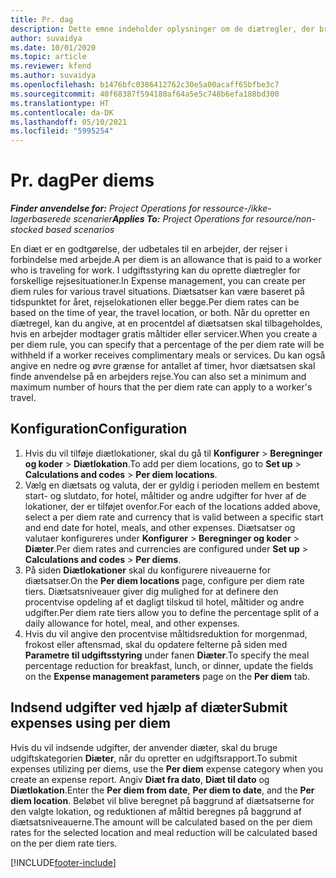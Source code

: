 ```yaml
---
title: Pr. dag
description: Dette emne indeholder oplysninger om de diætregler, der bruges i udgiftsstyring.
author: suvaidya
ms.date: 10/01/2020
ms.topic: article
ms.reviewer: kfend
ms.author: suvaidya
ms.openlocfilehash: b1476bfc0386412762c30e5a00acaff65bfbe3c7
ms.sourcegitcommit: 40f68387f594180af64a5e5c748b6efa188bd300
ms.translationtype: HT
ms.contentlocale: da-DK
ms.lasthandoff: 05/10/2021
ms.locfileid: "5995254"
---
```

# <a name="per-diems"></a><span data-ttu-id="b6f7d-103">Pr. dag</span><span class="sxs-lookup"><span data-stu-id="b6f7d-103">Per diems</span></span>

<span data-ttu-id="b6f7d-104">_**Finder anvendelse for:** Project Operations for ressource-/ikke-lagerbaserede scenarier_</span><span class="sxs-lookup"><span data-stu-id="b6f7d-104">_**Applies To:** Project Operations for resource/non-stocked based scenarios_</span></span>


<span data-ttu-id="b6f7d-105">En diæt er en godtgørelse, der udbetales til en arbejder, der rejser i forbindelse med arbejde.</span><span class="sxs-lookup"><span data-stu-id="b6f7d-105">A per diem is an allowance that is paid to a worker who is traveling for work.</span></span> <span data-ttu-id="b6f7d-106">I udgiftsstyring kan du oprette diætregler for forskellige rejsesituationer.</span><span class="sxs-lookup"><span data-stu-id="b6f7d-106">In Expense management, you can create per diem rules for  various travel situations.</span></span> <span data-ttu-id="b6f7d-107">Diætsatser kan være baseret på tidspunktet for året, rejselokationen eller begge.</span><span class="sxs-lookup"><span data-stu-id="b6f7d-107">Per diem rates can be based on the time of year, the travel location, or both.</span></span> <span data-ttu-id="b6f7d-108">Når du opretter en diætregel, kan du angive, at en procentdel af diætsatsen skal tilbageholdes, hvis en arbejder modtager gratis måltider eller servicer.</span><span class="sxs-lookup"><span data-stu-id="b6f7d-108">When you create a per diem  rule, you can specify that a percentage of the per diem rate will be withheld if a worker receives complimentary meals or services.</span></span> <span data-ttu-id="b6f7d-109">Du kan også angive en nedre og øvre grænse for antallet af timer, hvor diætsatsen skal finde anvendelse på en arbejders rejse.</span><span class="sxs-lookup"><span data-stu-id="b6f7d-109">You can also set a minimum and maximum number of hours that the per diem rate can apply to a worker's travel.</span></span>

## <a name="configuration"></a><span data-ttu-id="b6f7d-110">Konfiguration</span><span class="sxs-lookup"><span data-stu-id="b6f7d-110">Configuration</span></span> 

1. <span data-ttu-id="b6f7d-111">Hvis du vil tilføje diætlokationer, skal du gå til **Konfigurer** > **Beregninger og koder** > **Diætlokation**.</span><span class="sxs-lookup"><span data-stu-id="b6f7d-111">To add per diem locations, go to **Set up** > **Calculations and codes** > **Per diem locations**.</span></span>
2. <span data-ttu-id="b6f7d-112">Vælg en diætsats og valuta, der er gyldig i perioden mellem en bestemt start- og slutdato, for hotel, måltider og andre udgifter for hver af de lokationer, der er tilføjet ovenfor.</span><span class="sxs-lookup"><span data-stu-id="b6f7d-112">For each of the locations added above, select a per diem rate and currency that is valid between a specific start and end date for hotel, meals, and other expenses.</span></span> <span data-ttu-id="b6f7d-113">Diætsatser og valutaer konfigureres under **Konfigurer** > **Beregninger og koder** > **Diæter**.</span><span class="sxs-lookup"><span data-stu-id="b6f7d-113">Per diem rates and currencies are configured under **Set up** > **Calculations and codes** > **Per diems**.</span></span>
3. <span data-ttu-id="b6f7d-114">På siden **Diætlokationer** skal du konfigurere niveauerne for diætsatser.</span><span class="sxs-lookup"><span data-stu-id="b6f7d-114">On the **Per diem locations** page, configure per diem rate tiers.</span></span> <span data-ttu-id="b6f7d-115">Diætsatsniveauer giver dig mulighed for at definere den procentvise opdeling af et dagligt tilskud til hotel, måltider og andre udgifter.</span><span class="sxs-lookup"><span data-stu-id="b6f7d-115">Per diem rate tiers allow you to define the percentage split of a daily allowance for hotel, meal, and other expenses.</span></span> 
4. <span data-ttu-id="b6f7d-116">Hvis du vil angive den procentvise måltidsreduktion for morgenmad, frokost eller aftensmad, skal du opdatere felterne på siden med **Parametre til udgiftsstyring** under fanen **Diæter**.</span><span class="sxs-lookup"><span data-stu-id="b6f7d-116">To specify the meal percentage reduction for breakfast, lunch, or dinner, update the fields on the **Expense management parameters** page on the **Per diem** tab.</span></span> 
    
## <a name="submit-expenses-using-per-diem"></a><span data-ttu-id="b6f7d-117">Indsend udgifter ved hjælp af diæter</span><span class="sxs-lookup"><span data-stu-id="b6f7d-117">Submit expenses using per diem</span></span>
<span data-ttu-id="b6f7d-118">Hvis du vil indsende udgifter, der anvender diæter, skal du bruge udgiftskategorien **Diæter**, når du opretter en udgiftsrapport.</span><span class="sxs-lookup"><span data-stu-id="b6f7d-118">To submit expenses utilizing per diems, use the **Per diem** expense category when you create an expense report.</span></span> <span data-ttu-id="b6f7d-119">Angiv **Diæt fra dato**, **Diæt til dato** og **Diætlokation**.</span><span class="sxs-lookup"><span data-stu-id="b6f7d-119">Enter the **Per diem from date**, **Per diem to date**,  and the **Per diem location**.</span></span> <span data-ttu-id="b6f7d-120">Beløbet vil blive beregnet på baggrund af diætsatserne for den valgte lokation, og reduktionen af måltid beregnes på baggrund af diætsatsniveauerne.</span><span class="sxs-lookup"><span data-stu-id="b6f7d-120">The amount will be calculated based on the per diem rates for the selected location and meal reduction will be calculated based on the per diem rate tiers.</span></span>


[!INCLUDE[footer-include](../includes/footer-banner.md)]